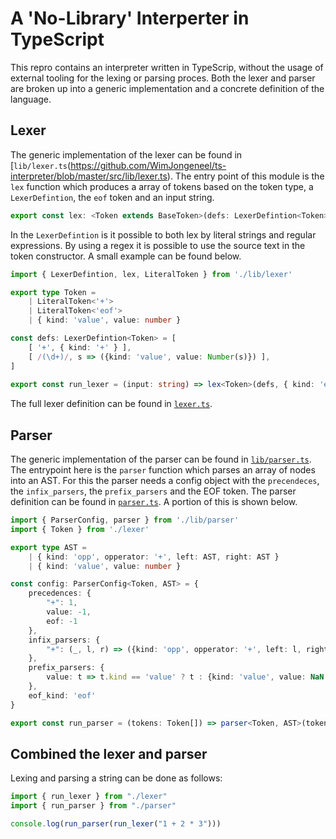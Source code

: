# A 'No-Library' Interperter in TypeScript

This repro contains an interpreter written in TypeScrip, without the usage of external tooling for the lexing or parsing proces. Both the lexer and parser are broken up into a generic implementation and a concrete definition of the language. 

## Lexer
The generic implementation of the lexer can be found in [`lib/lexer.ts`(https://github.com/WimJongeneel/ts-interpreter/blob/master/src/lib/lexer.ts). The entry point of this module is the `lex` function which produces a array of tokens based on the token type, a `LexerDefintion`, the `eof` token and an input string.

```ts
export const lex: <Token extends BaseToken>(defs: LexerDefintion<Token>, eofToken: Token, input: string) => Token[]
```

In the `LexerDefintion` is it possible to both lex by literal strings and regular expressions. By using a regex it is possible to use the source text in the token constructor. A small example can be found below.

```ts
import { LexerDefintion, lex, LiteralToken } from './lib/lexer'

export type Token = 
    | LiteralToken<'+'>
    | LiteralToken<'eof'>
    | { kind: 'value', value: number }

const defs: LexerDefintion<Token> = [
    [ '+', { kind: '+' } ],
    [ /(\d+)/, s => ({kind: 'value', value: Number(s)}) ],
]
    
export const run_lexer = (input: string) => lex<Token>(defs, { kind: 'eof' }, input)
```

The full lexer definition can be found in [`lexer.ts`](https://github.com/WimJongeneel/ts-interpreter/blob/master/src/lexer.ts).

## Parser
The generic implementation of the parser can be found in [`lib/parser.ts`](https://github.com/WimJongeneel/ts-interpreter/blob/master/src/lib/parser.ts). The entrypoint here is the `parser` function which parses an array of nodes into an AST. For this the parser needs a config object with the `precendeces`, the `infix_parsers`, the `prefix_parsers` and the EOF token. The parser definition can be found in [`parser.ts`](https://github.com/WimJongeneel/ts-interpreter/blob/master/src/parser.ts). A portion of this is shown below.

```ts
import { ParserConfig, parser } from './lib/parser'
import { Token } from './lexer'

export type AST = 
    | { kind: 'opp', opperator: '+', left: AST, right: AST }
    | { kind: 'value', value: number }

const config: ParserConfig<Token, AST> = {
    precedences: {
        "+": 1,
        value: -1,
        eof: -1
    },
    infix_parsers: {
        "+": (_, l, r) => ({kind: 'opp', opperator: '+', left: l, right: r}),
    },
    prefix_parsers: {
        value: t => t.kind == 'value' ? t : {kind: 'value', value: NaN }
    },
    eof_kind: 'eof'
}

export const run_parser = (tokens: Token[]) => parser<Token, AST>(tokens, config)
```

## Combined the lexer and parser
Lexing and parsing a string can be done as follows:
```ts
import { run_lexer } from "./lexer"
import { run_parser } from "./parser"

console.log(run_parser(run_lexer("1 + 2 * 3")))
```